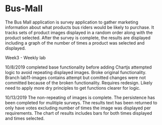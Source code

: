 # Bus-Mall
The Bus Mall application is survey application to gather marketing information about what products bus riders would be likely to purchase.  It tracks sets of product images displayed in a random order along with the product selected.  After the survey is complete, the results are displayed including a graph of the number of times a product was selected and displayed.  

Week3 - Weekly lab

10/8/2019 completed base functionality before adding Chartjs
attempted logic to avoid repeating displayed images.  Broke original functionality.
Branch lab11-images contains attempt but comitted changes were not committed because of the broken functionality.  Requires redesign.  Likely need to apply more dry principles to get functions clearer for logic.

10/13/2019
The non-repeating of images is complete.  The persistence has been completed for mulitiple surveys.
The results text has been returned to only have votes excluding number of times the image was displayed per requirements.  The chart of results includes bars for both times displayed and times selected.



